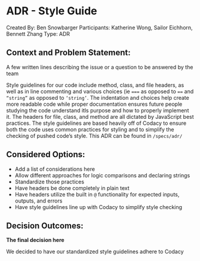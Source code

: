 # ADR - Style Guide

Created By: Ben Snowbarger
Participants: Katherine Wong, Sailor Eichhorn, Bennett Zhang
Type: ADR

## Context and Problem Statement:

A few written lines describing the issue or a question to be answered by the team

Style guidelines for our code include method, class, and file headers, as well as in line commenting and various choices (ie `===` as opposed to `==` and `“string”` as opposed to `‘string’`. The indentation and choices help create more readable code while proper documentation ensures future people studying the code understand itls purpose and how to properly implement it. The headers for file, class, and method are all dictated by JavaScript best practices. The style guidelines are based heavily off of Codacy to ensure both the code uses common practices for styling and to simplify the checking of pushed code’s style. This ADR can be found in `/specs/adr/`

## Considered Options:

- Add a list of considerations here
- Allow different approaches for logic comparisons and declaring strings
- Standardize those practices
- Have headers be done completely in plain text
- Have headers utilize the built in `@` functionality for expected inputs, outputs, and errors
- Have style guidelines line up with Codacy to simplify style checking

## Decision Outcomes:

**The final decision here**

We decided to have our standardized style guidelines adhere to Codacy

